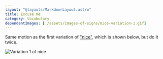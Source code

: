 ```yaml
---
layout: "@layouts/MarkdownLayout.astro"
title: Excuse me
category: Vocabulary
dependentImages: [./assets/images-of-signs/nice-variation-1.gif]
---
```


Same motion as the first variation of ["nice"](./nice#variation-1),
which is shown below, but do it twice.

![Variation 1 of nice](@signs/nice-variation-1.gif)
